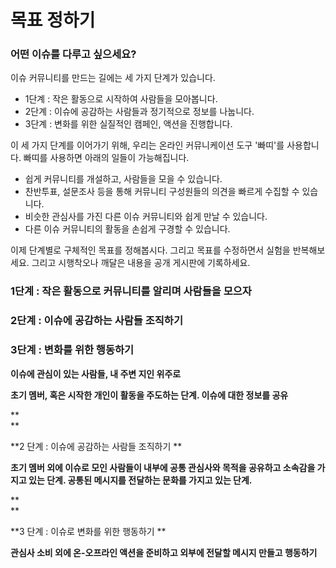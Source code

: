 # 목표 정하기

### 어떤 이슈를 다루고 싶으세요?

이슈 커뮤니티를 만드는 길에는 세 가지 단계가 있습니다. 
* 1단계 : 작은 활동으로 시작하여 사람들을 모아봅니다.
* 2단계 : 이슈에 공감하는 사람들과 정기적으로 정보를 나눕니다.
* 3단계 : 변화를 위한 실질적인 캠페인, 액션을 진행합니다.

이 세 가지 단계를 이어가기 위해, 우리는 온라인 커뮤니케이션 도구 '빠띠'를 사용합니다. 빠띠를 사용하면 아래의 일들이 가능해집니다.

* 쉽게 커뮤니티를 개설하고, 사람들을 모을 수 있습니다. 
* 찬반투표, 설문조사 등을 통해 커뮤니티 구성원들의 의견을 빠르게 수집할 수 있습니다.
* 비슷한 관심사를 가진 다른 이슈 커뮤니티와 쉽게 만날 수 있습니다. 
* 다른 이슈 커뮤니티의 활동을 손쉽게 구경할 수 있습니다.

이제 단계별로 구체적인 목표를 정해봅시다. 그리고 목표를 수정하면서 실험을 반복해보세요. 그리고 시행착오나 깨달은 내용을 공개 게시판에 기록하세요.

### 1단계 : 작은 활동으로 커뮤니티를 알리며 사람들을 모으자


### 2단계 : 이슈에 공감하는 사람들 조직하기 


### 3단계 : 변화를 위한 행동하기 


  **이슈에 관심이 있는 사람들, 내 주변 지인 위주로**

  **초기 멤버, 혹은 시작한 개인이 활동을 주도하는 단계. 이슈에 대한 정보를 공유**

  **                          
  **

  **2 단계 : 이슈에 공감하는 사람들 조직하기 **

  **초기 멤버 외에 이슈로 모인 사람들이 내부에 공통 관심사와 목적을 공유하고 소속감을 가지고 있는 단계. 공통된 메시지를 전달하는 문화를 가지고 있는 단계.**

  **                          
  **

  **3 단계 : 이슈로 변화를 위한 행동하기 **

  **관심사 소비 외에 온-오프라인 액션을 준비하고 외부에 전달할 메시지 만들고 행동하기**



